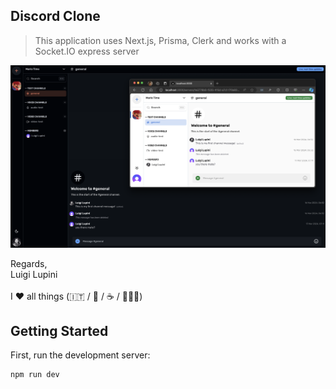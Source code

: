 ## Discord Clone

> This application uses Next.js, Prisma, Clerk and works with a Socket.IO express server

![alt text](./capture.png)

Regards, <br />
Luigi Lupini <br />
<br />
I ❤️ all things (🇮🇹 / 🛵 / ☕️ / 👨‍👩‍👧)<br />

## Getting Started

First, run the development server:

```bash
npm run dev
```
